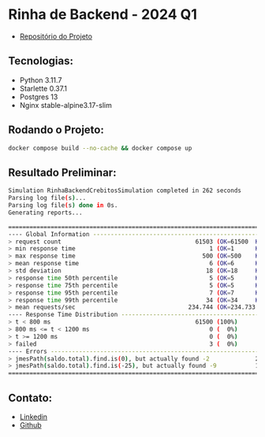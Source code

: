 # Rinha de Backend - 2024 Q1

- [Repositório do Projeto](https://github.com/alfmorais/RinhaBackend2024Q1)

## Tecnologias:

- Python 3.11.7
- Starlette 0.37.1
- Postgres 13
- Nginx stable-alpine3.17-slim

## Rodando o Projeto:

```bash
docker compose build --no-cache && docker compose up
```

## Resultado Preliminar:

```bash
Simulation RinhaBackendCrebitosSimulation completed in 262 seconds
Parsing log file(s)...
Parsing log file(s) done in 0s.
Generating reports...

================================================================================
---- Global Information --------------------------------------------------------
> request count                                      61503 (OK=61500  KO=3     )
> min response time                                      1 (OK=1      KO=4     )
> max response time                                    500 (OK=500    KO=5     )
> mean response time                                     6 (OK=6      KO=5     )
> std deviation                                         18 (OK=18     KO=0     )
> response time 50th percentile                          5 (OK=5      KO=5     )
> response time 75th percentile                          5 (OK=5      KO=5     )
> response time 95th percentile                          7 (OK=7      KO=5     )
> response time 99th percentile                         34 (OK=34     KO=5     )
> mean requests/sec                                234.744 (OK=234.733 KO=0.011 )
---- Response Time Distribution ------------------------------------------------
> t < 800 ms                                         61500 (100%)
> 800 ms <= t < 1200 ms                                  0 (  0%)
> t >= 1200 ms                                           0 (  0%)
> failed                                                 3 (  0%)
---- Errors --------------------------------------------------------------------
> jmesPath(saldo.total).find.is(0), but actually found -2             2 (66.67%)
> jmesPath(saldo.total).find.is(-25), but actually found -9           1 (33.33%)
================================================================================
```

## Contato:

- [Linkedin](https://www.linkedin.com/in/alfredomneto/)
- [Github](https://github.com/alfmorais/)
